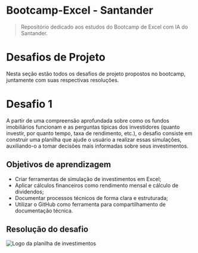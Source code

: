 # Bootcamp-Excel - Santander

>Repositório dedicado aos estudos do Bootcamp de Excel com IA do Santander.

# Desafios de Projeto

Nesta seção estão todos os desafios de projeto propostos no bootcamp, juntamente com suas respectivas resoluções.

# Desafio 1

A partir de uma compreensão aprofundada sobre como os fundos imobiliários funcionam e as perguntas típicas dos investidores (quanto investir, por quanto tempo, taxa de rendimento, etc.), o desafio consiste em construir uma planilha que ajude o usuário a realizar essas simulações, auxiliando-o a tomar decisões mais informadas sobre seus investimentos. 

## Objetivos de aprendizagem

* Criar ferramentas de simulação de investimentos em Excel;
* Aplicar cálculos financeiros como rendimento mensal e cálculo de dividendos;
* Documentar processos técnicos de forma clara e estruturada; 
* Utilizar o GitHub como ferramenta para compartilhamento de documentação técnica. 

## Resolução do desafio

![Logo da planilha de investimentos](Imagens/planilha_logo.png)
